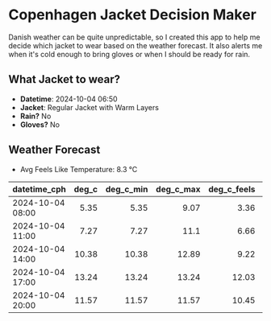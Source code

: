 
# Copenhagen Jacket Decision Maker

Danish weather can be quite unpredictable, so I created this app to help me decide which jacket to wear based on the weather forecast. 
It also alerts me when it's cold enough to bring gloves or when I should be ready for rain.

## What Jacket to wear?

- **Datetime**: 2024-10-04 06:50
- **Jacket**: Regular Jacket with Warm Layers
- **Rain?** No
- **Gloves?** No

## Weather Forecast
- Avg Feels Like Temperature: 8.3 °C

| datetime_cph     |   deg_c |   deg_c_min |   deg_c_max |   deg_c_feels | weather   | wind   | rain   |
|:-----------------|--------:|------------:|------------:|--------------:|:----------|:-------|:-------|
| 2024-10-04 08:00 |    5.35 |        5.35 |        9.07 |          3.36 | Clear     | Low    | None   |
| 2024-10-04 11:00 |    7.27 |        7.27 |       11.1  |          6.66 | Clear     | Low    | None   |
| 2024-10-04 14:00 |   10.38 |       10.38 |       12.89 |          9.22 | Clear     | Low    | None   |
| 2024-10-04 17:00 |   13.24 |       13.24 |       13.24 |         12.03 | Clouds    | Low    | None   |
| 2024-10-04 20:00 |   11.57 |       11.57 |       11.57 |         10.45 | Clear     | Low    | None   |
        